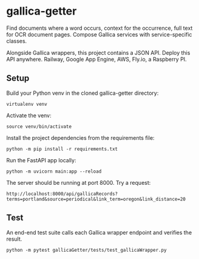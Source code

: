 # gallica-getter

Find documents where a word occurs, context for the occurrence, full text for OCR document pages. Compose Gallica services with service-specific classes.

Alongside Gallica wrappers, this project contains a JSON API. Deploy this API anywhere. Railway, Google App Engine, AWS, Fly.io, a Raspberry PI.

## Setup

Build your Python venv in the cloned gallica-getter directory:

```
virtualenv venv
```

Activate the venv:

```
source venv/bin/activate
```

Install the project dependencies from the requirements file:

```
python -m pip install -r requirements.txt
```

Run the FastAPI app locally:

```
python -m uvicorn main:app --reload
```

The server should be running at port 8000. Try a request:

```
http://localhost:8000/api/gallicaRecords?terms=portland&source=periodical&link_term=oregon&link_distance=20
```

## Test

An end-end test suite calls each Gallica wrapper endpoint and verifies the result.

```
python -m pytest gallicaGetter/tests/test_gallicaWrapper.py
```
